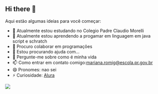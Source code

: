 ## Hi there 👋

 Aqui estão algumas ideias para você começar:
 
- 🔭 Atualmente estou estudando no Colegio Padre Claudio Morelli 
- 🌱 Atualmente estou aprendendo a progamar em linguagem em java script e schratch 
- 👯 Procuro colaborar em programaçôes 
- 🤔 Estou procurando ajuda com...
- 💬 Pergunte-me sobre como é minha vida 
- 📫 Como entrar em contato comigo:mariana.romig@escola.pr.gov.br
- 😄 Pronomes: nao sei
- ⚡ Curiosidade: 
  [Alura](https://www.alura.com.br/)

![](https://media1.tenor.com/m/SCa_NReG5iEAAAAd/thumbs-up-baby.gif)
